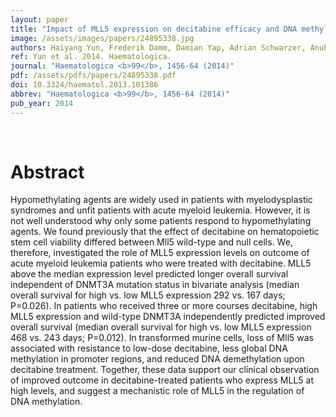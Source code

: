 ```yaml
---
layout: paper
title: "Impact of MLL5 expression on decitabine efficacy and DNA methylation in acute myeloid leukemia."
image: /assets/images/papers/24895338.jpg
authors: Haiyang Yun, Frederik Damm, Damian Yap, Adrian Schwarzer, Anuhar Chaturvedi, Nidhi Jyotsana, Michael LübbertLars Bullinger, Konstanze Döhner, Robert Geffers, Samuel Aparicio, R Keith Humphries, Arnold Ganser, Michael Heuser
ref: Yun et al. 2014. Haematologica.
journal: "Haematologica <b>99</b>, 1456-64 (2014)"
pdf: /assets/pdfs/papers/24895338.pdf
doi: 10.3324/haematol.2013.101386
abbrev: "Haematologica <b>99</b>, 1456-64 (2014)"
pub_year: 2014
---
```


<br />
<div data-badge-popover="right" data-badge-type="donut" data-pmid="24895338" data-hide-no-mentions="true" class="altmetric-embed"></div>

# Abstract

Hypomethylating agents are widely used in patients with myelodysplastic syndromes and unfit patients with acute myeloid leukemia. However, it is not well understood why only some patients respond to hypomethylating agents. We found previously that the effect of decitabine on hematopoietic stem cell viability differed between Mll5 wild-type and null cells. We, therefore, investigated the role of MLL5 expression levels on outcome of acute myeloid leukemia patients who were treated with decitabine. MLL5 above the median expression level predicted longer overall survival independent of DNMT3A mutation status in bivariate analysis (median overall survival for high vs. low MLL5 expression 292 vs. 167 days; P=0.026). In patients who received three or more courses decitabine, high MLL5 expression and wild-type DNMT3A independently predicted improved overall survival (median overall survival for high vs. low MLL5 expression 468 vs. 243 days; P=0.012). In transformed murine cells, loss of Mll5 was associated with resistance to low-dose decitabine, less global DNA methylation in promoter regions, and reduced DNA demethylation upon decitabine treatment. Together, these data support our clinical observation of improved outcome in decitabine-treated patients who express MLL5 at high levels, and suggest a mechanistic role of MLL5 in the regulation of DNA methylation. 

